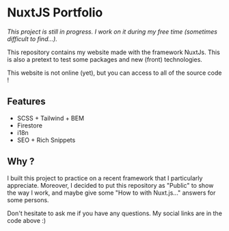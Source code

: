 # NuxtJS Portfolio

_This project is still in progress. I work on it during my free time (sometimes difficult to find...)._

This repository contains my website made with the framework NuxtJs. This is also a pretext to test some packages and new (front) technologies.

This website is not online (yet), but you can access to all of the source code !

## Features

* SCSS + Tailwind + BEM
* Firestore
* i18n
* SEO + Rich Snippets

## Why ?

I built this project to practice on a recent framework that I particularly appreciate. Moreover, I decided to put this repository as "Public" to show the way I work, and maybe give some "How to with Nuxt.js..." answers for some persons.

Don't hesitate to ask me if you have any questions. My social links are in the code above :)
